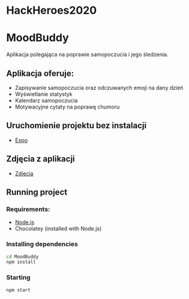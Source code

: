 # HackHeroes2020

# MoodBuddy

Aplikacja polegająca na poprawie samopoczucia i jego śledzenia.

## Aplikacja oferuje:
- Zapisywanie samopoczucia oraz odczuwanych emoji na dany dzień
- Wyświetlanie statystyk
- Kalendarz samopoczucia
- Motywacyjne cytaty na poprawę chumoru

## Uruchomienie projektu bez instalacji
- [Expo](https://expo.io/@kamil-koziol/projects/moodbuddy)

## Zdjęcia z aplikacji
- [Zdjęcia](https://drive.google.com/drive/folders/1gLdlZpcR8lT7w3AMZSJ22R2s6eahYsyS?usp=sharing)
## Running project

### Requirements:

- [Node.js](https://nodejs.org/en/)
- Chocolatey (installed with Node.js)

### Installing dependencies

```sh
cd MoodBuddy
npm install
```

### Starting

```sh
npm start
```
